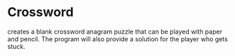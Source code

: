 # Crossword
creates a blank crossword anagram puzzle that can be played with paper and pencil. The program will also provide a solution for the player who gets stuck.

